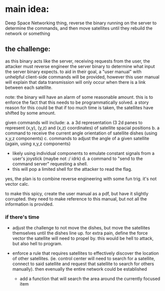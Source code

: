 # main idea:
Deep Space Networking thing, reverse the binary running on the server to determine the commands, and then move satellites until they rebuild the network or something

## the challenge:
as this binary acts like the server, receiving requests from the user, the
attacker must reverse engineer the server binary to determine what input the
server binary expects. to aid in their goal, a "user manual" with unhelpful
client-side commands will be provided, however this user manual will explain
that data transmission will only occur when there is a link between each
satellite.

note: the binary will have an alarm of some reasonable amount. this is to
      enforce the fact that this needs to be programmatically solved. a story
      reason for this could be that if too much time is taken, the satellites
      have shifted by some amount.

given commands will include:
a.  a 3d representation (3 2d panes to represent (x,y), (y,z) and (x,z)
    coordinates) of satellite spacial positions
b.  a command to receive the current angle orientation of satellite dishes (using
    x,y,z components)
c.  commands to adjust the angle of a given satellite (again, using x,y,z
    components)
  - likely using individual components to emulate constant signals from a user's
    joystick (maybe not :/ idrk)
d.  a command to "send to the command server" requesting a shell.
  - this will pop a limited shell for the attacker to read the flag.

yes, the plan is to combine reverse engineering with some fun trig. it's not
vector calc.

to make this spicy, create the user manual as a pdf, but have it slightly
corrupted. they need to make reference to this manual, but not all the
information is provided.

### if there's time
- adjust the challenge to not move the dishes, but move the satellites themselves
  until the dishes line up. for extra pain, define the force vector the satellite
  will need to propel by. this would be hell to attack, but also hell to program.

- enforce a rule that requires satellites to effectively discover the location
  of other satellites. (ie. control center will need to search for a satellite,
  connect to said satellite and request that satellite to search for others
  manually). then evenually the entire network could be established
  - add a function that will search the area around the currently focused item
